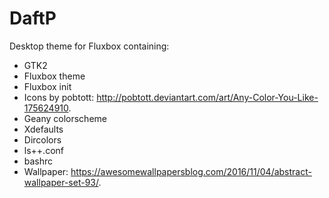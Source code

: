 # DaftP
Desktop theme for Fluxbox containing:
* GTK2
* Fluxbox theme
* Fluxbox init
* Icons by pobtott: http://pobtott.deviantart.com/art/Any-Color-You-Like-175624910.
* Geany colorscheme
* Xdefaults
* Dircolors
* ls++.conf
* bashrc
* Wallpaper: https://awesomewallpapersblog.com/2016/11/04/abstract-wallpaper-set-93/.
